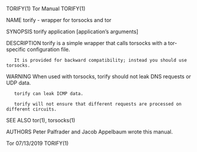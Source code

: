 TORIFY(1)                                                           Tor Manual                                                           TORIFY(1)

NAME
       torify - wrapper for torsocks and tor

SYNOPSIS
       torify application [application’s arguments]

DESCRIPTION
       torify is a simple wrapper that calls torsocks with a tor-specific configuration file.

       It is provided for backward compatibility; instead you should use torsocks.

WARNING
       When used with torsocks, torify should not leak DNS requests or UDP data.

       torify can leak ICMP data.

       torify will not ensure that different requests are processed on different circuits.

SEE ALSO
       tor(1), torsocks(1)

AUTHORS
       Peter Palfrader and Jacob Appelbaum wrote this manual.

Tor                                                                 07/13/2019                                                           TORIFY(1)
